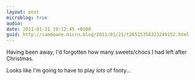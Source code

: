 ```yaml
---
layout: post
microblog: true
audio: 
date: 2011-01-21 19:12:45 +0100
guid: http://samdeane.micro.blog/2011/01/21/t28515358323249152.html
---
```

Having been away, I'd forgotten how many sweets/chocs I had left after Christmas.

Looks like I'm going to have to play *lots* of footy...
